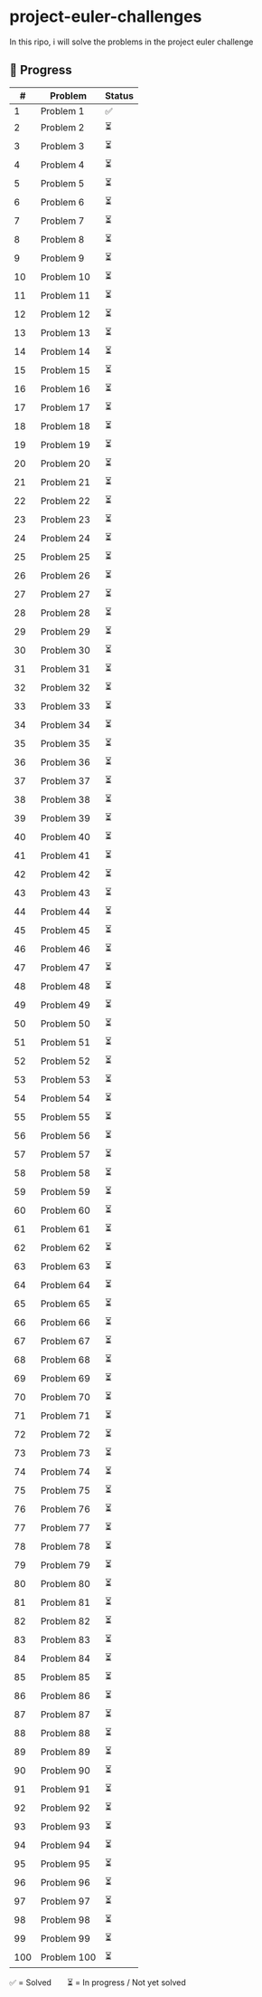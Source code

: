 # project-euler-challenges

In this ripo, i will solve the problems in the project euler challenge

## 🚀 Progress

| #   | Problem     | Status |
| --- | ----------- | ------ |
| 1   | Problem 1   | ✅     |
| 2   | Problem 2   | ⏳     |
| 3   | Problem 3   | ⏳     |
| 4   | Problem 4   | ⏳     |
| 5   | Problem 5   | ⏳     |
| 6   | Problem 6   | ⏳     |
| 7   | Problem 7   | ⏳     |
| 8   | Problem 8   | ⏳     |
| 9   | Problem 9   | ⏳     |
| 10  | Problem 10  | ⏳     |
| 11  | Problem 11  | ⏳     |
| 12  | Problem 12  | ⏳     |
| 13  | Problem 13  | ⏳     |
| 14  | Problem 14  | ⏳     |
| 15  | Problem 15  | ⏳     |
| 16  | Problem 16  | ⏳     |
| 17  | Problem 17  | ⏳     |
| 18  | Problem 18  | ⏳     |
| 19  | Problem 19  | ⏳     |
| 20  | Problem 20  | ⏳     |
| 21  | Problem 21  | ⏳     |
| 22  | Problem 22  | ⏳     |
| 23  | Problem 23  | ⏳     |
| 24  | Problem 24  | ⏳     |
| 25  | Problem 25  | ⏳     |
| 26  | Problem 26  | ⏳     |
| 27  | Problem 27  | ⏳     |
| 28  | Problem 28  | ⏳     |
| 29  | Problem 29  | ⏳     |
| 30  | Problem 30  | ⏳     |
| 31  | Problem 31  | ⏳     |
| 32  | Problem 32  | ⏳     |
| 33  | Problem 33  | ⏳     |
| 34  | Problem 34  | ⏳     |
| 35  | Problem 35  | ⏳     |
| 36  | Problem 36  | ⏳     |
| 37  | Problem 37  | ⏳     |
| 38  | Problem 38  | ⏳     |
| 39  | Problem 39  | ⏳     |
| 40  | Problem 40  | ⏳     |
| 41  | Problem 41  | ⏳     |
| 42  | Problem 42  | ⏳     |
| 43  | Problem 43  | ⏳     |
| 44  | Problem 44  | ⏳     |
| 45  | Problem 45  | ⏳     |
| 46  | Problem 46  | ⏳     |
| 47  | Problem 47  | ⏳     |
| 48  | Problem 48  | ⏳     |
| 49  | Problem 49  | ⏳     |
| 50  | Problem 50  | ⏳     |
| 51  | Problem 51  | ⏳     |
| 52  | Problem 52  | ⏳     |
| 53  | Problem 53  | ⏳     |
| 54  | Problem 54  | ⏳     |
| 55  | Problem 55  | ⏳     |
| 56  | Problem 56  | ⏳     |
| 57  | Problem 57  | ⏳     |
| 58  | Problem 58  | ⏳     |
| 59  | Problem 59  | ⏳     |
| 60  | Problem 60  | ⏳     |
| 61  | Problem 61  | ⏳     |
| 62  | Problem 62  | ⏳     |
| 63  | Problem 63  | ⏳     |
| 64  | Problem 64  | ⏳     |
| 65  | Problem 65  | ⏳     |
| 66  | Problem 66  | ⏳     |
| 67  | Problem 67  | ⏳     |
| 68  | Problem 68  | ⏳     |
| 69  | Problem 69  | ⏳     |
| 70  | Problem 70  | ⏳     |
| 71  | Problem 71  | ⏳     |
| 72  | Problem 72  | ⏳     |
| 73  | Problem 73  | ⏳     |
| 74  | Problem 74  | ⏳     |
| 75  | Problem 75  | ⏳     |
| 76  | Problem 76  | ⏳     |
| 77  | Problem 77  | ⏳     |
| 78  | Problem 78  | ⏳     |
| 79  | Problem 79  | ⏳     |
| 80  | Problem 80  | ⏳     |
| 81  | Problem 81  | ⏳     |
| 82  | Problem 82  | ⏳     |
| 83  | Problem 83  | ⏳     |
| 84  | Problem 84  | ⏳     |
| 85  | Problem 85  | ⏳     |
| 86  | Problem 86  | ⏳     |
| 87  | Problem 87  | ⏳     |
| 88  | Problem 88  | ⏳     |
| 89  | Problem 89  | ⏳     |
| 90  | Problem 90  | ⏳     |
| 91  | Problem 91  | ⏳     |
| 92  | Problem 92  | ⏳     |
| 93  | Problem 93  | ⏳     |
| 94  | Problem 94  | ⏳     |
| 95  | Problem 95  | ⏳     |
| 96  | Problem 96  | ⏳     |
| 97  | Problem 97  | ⏳     |
| 98  | Problem 98  | ⏳     |
| 99  | Problem 99  | ⏳     |
| 100 | Problem 100 | ⏳     |

✅ = Solved  ⏳ = In progress / Not yet solved
